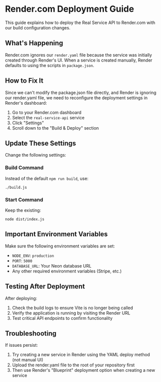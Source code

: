 # Render.com Deployment Guide

This guide explains how to deploy the Real Service API to Render.com with our build configuration changes.

## What's Happening

Render.com ignores our `render.yaml` file because the service was initially created through Render's UI. When a service is created manually, Render defaults to using the scripts in `package.json`.

## How to Fix It

Since we can't modify the package.json file directly, and Render is ignoring our render.yaml file, we need to reconfigure the deployment settings in Render's dashboard:

1. Go to your Render.com dashboard
2. Select the `real-service-api` service
3. Click "Settings"
4. Scroll down to the "Build & Deploy" section

## Update These Settings

Change the following settings:

### Build Command
Instead of the default `npm run build`, use:
```
./build.js
```

### Start Command
Keep the existing:
```
node dist/index.js
```

## Important Environment Variables

Make sure the following environment variables are set:

- `NODE_ENV`: `production`
- `PORT`: `5000`
- `DATABASE_URL`: Your Neon database URL
- Any other required environment variables (Stripe, etc.)

## Testing After Deployment

After deploying:

1. Check the build logs to ensure Vite is no longer being called
2. Verify the application is running by visiting the Render URL
3. Test critical API endpoints to confirm functionality

## Troubleshooting

If issues persist:

1. Try creating a new service in Render using the YAML deploy method (not manual UI)
2. Upload the render.yaml file to the root of your repository first
3. Then use Render's "Blueprint" deployment option when creating a new service